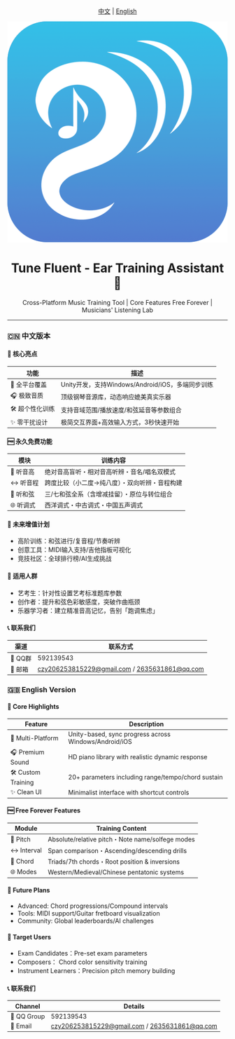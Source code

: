<div align="center">
  <a href="#中文">中文</a> | <a href="#english">English</a>
  
  ![Tune Fluent Logo](https://github.com/Juqi-Li/TuneFluent-Support/blob/main/AppIcon.png)
  
  # Tune Fluent - Ear Training Assistant 🎵
  
  Cross-Platform Music Training Tool | Core Features Free Forever | Musicians' Listening Lab
</div>

---

### <div id="中文"></div> 🇨🇳 中文版本

#### 🌟 核心亮点
| 功能 | 描述 |
|------|------|
| 📱 全平台覆盖 | Unity开发，支持Windows/Android/iOS，多端同步训练 |
| 🎧 极致音质 | 顶级钢琴音源库，动态响应媲美真实乐器 |
| 🛠️ 超个性化训练 | 支持音域范围/播放速度/和弦延音等参数组合 |
| ✨ 零干扰设计 | 极简交互界面+高效输入方式，3秒快速开始 |

#### 🆓 永久免费功能
| 模块 | 训练内容 |
|------|----------|
| 🎼 听音高 | 绝对音高盲听・相对音高听辨・音名/唱名双模式 |
| ↔️ 听音程 | 跨度比较（小二度→纯八度）・双向听辨・音程构建 |
| 🎹 听和弦 | 三/七和弦全系（含增减挂留）・原位与转位组合 |
| 🌐 听调式 | 西洋调式・中古调式・中国五声调式 |

#### 🚀 未来增值计划
+ 高阶训练：和弦进行/复音程/节奏听辨
+ 创意工具：MIDI输入支持/吉他指板可视化
+ 竞技社区：全球排行榜/AI生成挑战

#### 🎯 适用人群
+ 艺考生：针对性设置艺考标准题库参数
+ 创作者：提升和弦色彩敏感度，突破作曲瓶颈
+ 乐器学习者：建立精准音高记忆，告别「跑调焦虑」

#### 📞 联系我们
| 渠道 | 联系方式 |
|-----|-----|
| 🐧 QQ群 | 592139543 |
| 📧 邮箱	| czy206253815229@gmail.com / 2635631861@qq.com |


### <div id="english"></div> 🇬🇧 English Version

#### 🌟 Core Highlights
| Feature | Description |
|------|------|
| 📱 Multi-Platform | Unity-based, sync progress across Windows/Android/iOS |
| 🎧 Premium Sound | HD piano library with realistic dynamic response |
| 🛠️ Custom Training | 20+ parameters including range/tempo/chord sustain |
| ✨ Clean UI | Minimalist interface with shortcut controls |

#### 🆓 Free Forever Features
| Module | Training Content |
|------|----------|
| 🎼 Pitch | Absolute/relative pitch・Note name/solfege modes |
| ↔️ Interval | Span comparison・Ascending/descending drills |
| 🎹 Chord | Triads/7th chords・Root position & inversions |
| 🌐 Modes | Western/Medieval/Chinese pentatonic systems |

#### 🚀 Future Plans
+ Advanced: Chord progressions/Compound intervals
+ Tools: MIDI support/Guitar fretboard visualization
+ Community: Global leaderboards/AI challenges

#### 🎯 Target Users
+ Exam Candidates：Pre-set exam parameters
+ Composers：	Chord color sensitivity training
+ Instrument Learners：Precision pitch memory building

#### 📞 联系我们
| Channel | Details |
|-----|-----|
| 🐧 QQ Group | 592139543 |
| 📧 Email	| czy206253815229@gmail.com / 2635631861@qq.com |

